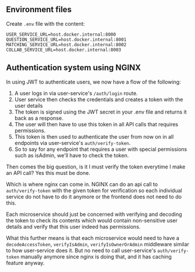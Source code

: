 ## Environment files
Create `.env` file with the content:
```
USER_SERVICE_URL=host.docker.internal:8000
QUESTION_SERVICE_URL=host.docker.internal:8001
MATCHING_SERVICE_URL=host.docker.internal:8002
COLLAB_SERVICE_URL=host.docker.internal:8003
```

## Authentication system using NGINX

In using JWT to authenticate users, we now have a flow of the following:
1. A user logs in via user-service's `/auth/login` route.
2. User service then checks the credentials and creates a token with the user details
3. The token is signed using the JWT secret in your .env file and returns it back as a response. 
4. The user will then have to use this token in all API calls that requires permissions. 
5. This token is then used to authenticate the user from now on in all endpoints via user-service's `auth/verify-token`. 
6. So to say for any endpoint that requires a user with special permissions such as isAdmin, we'll have to check the token.

Then comes the big question, is it I must verify the token everytime I make an API call? Yes this must be done. 

Which is where nginx can come in. NGINX can do an api call to `auth/verify-token` with the given token for verification 
so each  individual service do not have to do it anymore or the frontend does not need to do this.

Each microservice should just be concerned with verifying and decoding the token to check its contents which would 
contain non-sensitive user details and verify that this user indeed has permissions.

What this further means is that each microservice would need to have a `decodeAccessToken`, `verifyIsAdmin`, 
`verifyIsOwnerOrAdmin` middleware similar to how user-service does it. But no need to call user-service's 
`auth/verify-token` manually anymore since nginx is doing that, and it has caching feature anyway. 